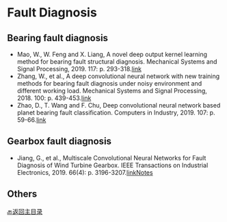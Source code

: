 # Fault Diagnosis

## Bearing fault diagnosis
- Mao, W., W. Feng and X. Liang, A novel deep output kernel learning method for bearing fault structural diagnosis. Mechanical Systems and Signal Processing, 2019. 117: p. 293-318.[link](https://www.sciencedirect.com/science/article/pii/S0888327018304357)
- Zhang, W., et al., A deep convolutional neural network with new training methods for bearing fault diagnosis under noisy environment and different working load. Mechanical Systems and Signal Processing, 2018. 100: p. 439-453.[link](https://doi.org/10.1016/j.ymssp.2017.06.022)
- Zhao, D., T. Wang and F. Chu, Deep convolutional neural network based planet bearing fault classification. Computers in Industry, 2019. 107: p. 59-66.[link](https://doi.org/10.1016/j.compind.2019.02.001)


## Gearbox fault diagnosis
- Jiang, G., et al., Multiscale Convolutional Neural Networks for Fault Diagnosis of Wind Turbine Gearbox. IEEE Transactions on Industrial Electronics, 2019. 66(4): p. 3196-3207.[link](https://ieeexplore.ieee.org/document/8384293)[Notes](../notes/papernotes1.md)






## Others


[:back:返回主目录](../README.md)
